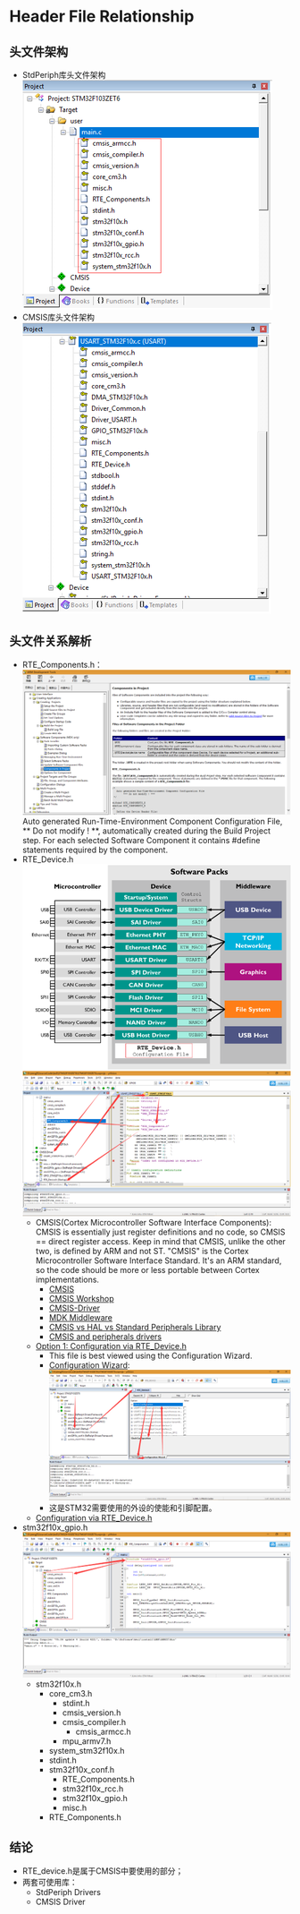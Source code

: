 # Header File Relationship

## 头文件架构

* StdPeriph库头文件架构  
  ![../img/StdPeriph_Head_File_Arch.png](../img/StdPeriph_Head_File_Arch.png)
* CMSIS库头文件架构  
  ![../img/CMSIS_Head_File_Arch.png](../img/CMSIS_Head_File_Arch.png)

## 头文件关系解析

* RTE_Components.h：  
  ![../img/Components_In_Project.png](../img/Components_In_Project.png)  
  Auto generated Run-Time-Environment Component Configuration File,  ** Do not modify ! **, automatically created during the Build Project step. For each selected Software Component it contains #define statements required by the component. 
* RTE_Device.h  
  ![../img/RTE_Device_H.png](../img/RTE_Device_H.png)
  ![../img/CMSIS_Driver_Header_Map.png](../img/CMSIS_Driver_Header_Map.png)  
  * CMSIS(Cortex Microcontroller Software Interface Components): CMSIS is essentially just register definitions and no code, so CMSIS == direct register access. Keep in mind that CMSIS, unlike the other two, is defined by ARM and not ST. "CMSIS" is the Cortex Microcontroller Software Interface Standard. It's an ARM standard, so the code should be more or less portable between Cortex implementations.
    * [CMSIS](http://www2.keil.com/mdk5/cmsis/)
    * [CMSIS Workshop](http://www2.keil.com/mdk5/learn/cmsis_workshop/)
    * [CMSIS-Driver](http://www.keil.com/pack/doc/CMSIS/Driver/html/index.html)
    * [MDK Middleware](http://www2.keil.com/mdk5/middleware/)
    * [CMSIS vs HAL vs Standard Peripherals Library](https://electronics.stackexchange.com/questions/224355/cmsis-vs-hal-vs-standard-peripherals-library)
    * [CMSIS and peripherals drivers](https://stackoverflow.com/questions/25681041/cmsis-and-peripherals-drivers)
  * [Option 1: Configuration via RTE_Device.h](https://www.keil.com/pack/doc/STM32Cube/General/html/classic.html)
    * This file is best viewed using the Configuration Wizard.
    * [Configuration Wizard](http://www.keil.com/support/man/docs/uv4/uv4_ut_configwizard.htm):  
      ![../img/Keil_Configuration_Wizard.png](../img/Keil_Configuration_Wizard.png)
    * 这是STM32需要使用的外设的使能和引脚配置。
  * [Configuration via RTE_Device.h](http://www.keil.com/pack/doc/sam_esv7/general/html/classic_pg.html)
* stm32f10x_gpio.h
  ![../img/GPIO_Header_File.png](../img/GPIO_Header_File.png)
  * stm32f10x.h
    * core_cm3.h
      * stdint.h
      * cmsis_version.h
      * cmsis_compiler.h
        * cmsis_armcc.h
      * mpu_armv7.h
    * system_stm32f10x.h
    * stdint.h
    * stm32f10x_conf.h
      * RTE_Components.h
      * stm32f10x_rcc.h
      * stm32f10x_gpio.h
      * misc.h
    * RTE_Components.h

## 结论

* RTE_device.h是属于CMSIS中要使用的部分；
* 两套可使用库：
  * StdPeriph Drivers
  * CMSIS Driver

